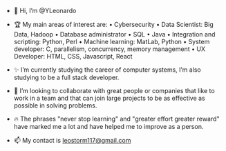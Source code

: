 - 👋 Hi, I’m @YLeonardo

- 🏆 My main areas of interest are:
      • Cybersecurity
      • Data Scientist: Big Data, Hadoop
      • Database administrator
      • SQL
      • Java
      • Integration and scripting: Python, Perl
      • Machine learning: MatLab, Python
      • System developer: C, parallelism, concurrency, memory management
      • UX Developer: HTML, CSS, Javascript, React

- ✨ I’m currently studying the career of computer systems, I’m also studying to be a full stack developer.

- 🤝 I’m looking to collaborate with great people or companies that like to work in a team and that can join large projects to be as effective as possible in solving problems.

- 🔥 The phrases "never stop learning" and "greater effort greater reward" have marked me a lot and have helped me to improve as a person.

- 📫 My contact is leostorm117@gmail.com




